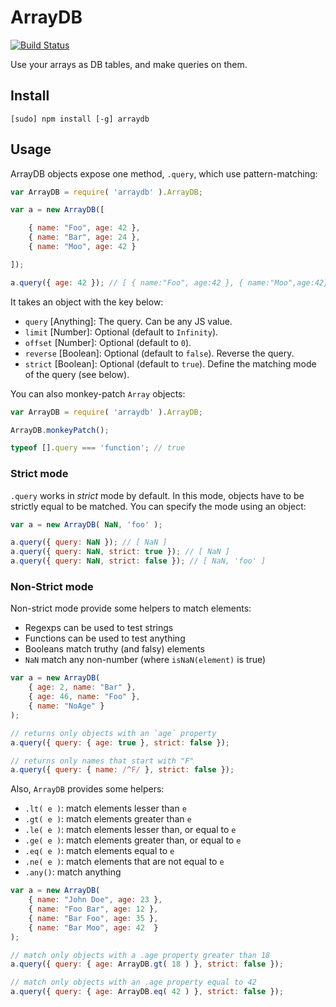 # ArrayDB

[![Build Status](https://travis-ci.org/bfontaine/ArrayDB.png)](https://travis-ci.org/bfontaine/ArrayDB)

Use your arrays as DB tables, and make queries on them.

## Install

```
[sudo] npm install [-g] arraydb
```

## Usage

ArrayDB objects expose one method, `.query`, which use pattern-matching:

```js
var ArrayDB = require( 'arraydb' ).ArrayDB;

var a = new ArrayDB([

    { name: "Foo", age: 42 },
    { name: "Bar", age: 24 },
    { name: "Moo", age: 42 }

]);

a.query({ age: 42 }); // [ { name:"Foo", age:42 }, { name:"Moo",age:42} ]
```

It takes an object with the key below:

* `query` [Anything]: The query. Can be any JS value.
* `limit` [Number]: Optional (default to `Infinity`).
* `offset` [Number]: Optional (default to `0`).
* `reverse` [Boolean]: Optional (default to `false`). Reverse the query.
* `strict` [Boolean]: Optional (default to `true`). Define the matching mode of
  the query (see below).

You can also monkey-patch `Array` objects:

```js
var ArrayDB = require( 'arraydb' ).ArrayDB;

ArrayDB.monkeyPatch();

typeof [].query === 'function'; // true
```

### Strict mode

`.query` works in *strict* mode by default. In this mode, objects have to be
strictly equal to be matched. You can specify the mode using an object:

```js
var a = new ArrayDB( NaN, 'foo' );

a.query({ query: NaN }); // [ NaN ]
a.query({ query: NaN, strict: true }); // [ NaN ]
a.query({ query: NaN, strict: false }); // [ NaN, 'foo' ]
```

### Non-Strict mode

Non-strict mode provide some helpers to match elements:

* Regexps can be used to test strings
* Functions can be used to test anything
* Booleans match truthy (and falsy) elements
* `NaN` match any non-number (where `isNaN(element)` is true)

```js
var a = new ArrayDB(
    { age: 2, name: "Bar" },
    { age: 46, name: "Foo" },
    { name: "NoAge" }
);

// returns only objects with an `age` property
a.query({ query: { age: true }, strict: false });

// returns only names that start with "F"
a.query({ query: { name: /^F/ }, strict: false });
```

Also, `ArrayDB` provides some helpers:

* `.lt( e )`: match elements lesser than `e`
* `.gt( e )`: match elements greater than `e`
* `.le( e )`: match elements lesser than, or equal to `e`
* `.ge( e )`: match elements greater than, or equal to `e`
* `.eq( e )`: match elements equal to `e`
* `.ne( e )`: match elements that are not equal to `e`
* `.any()`: match anything

```js
var a = new ArrayDB(
    { name: "John Doe", age: 23 },
    { name: "Foo Bar", age: 12 },
    { name: "Bar Foo", age: 35 },
    { name: "Bar Moo", age: 42  }
);

// match only objects with a .age property greater than 18
a.query({ query: { age: ArrayDB.gt( 18 ) }, strict: false });

// match only objects with an .age property equal to 42
a.query({ query: { age: ArrayDB.eq( 42 ) }, strict: false });
```
